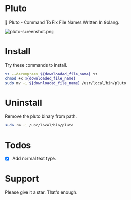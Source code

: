 # Pluto

🚀 Pluto - Command To Fix File Names Written In Golang.

![pluto-screenshot.png](https://github.com/user-attachments/assets/c08c2ae8-91e5-43d6-83e7-1a4512a35df2)

# Install

Try these commands to install.

```bash
xz --decompress ${downloaded_file_name}.xz
chmod +x ${downloaded_file_name}
sudo mv -i ${downloaded_file_name} /usr/local/bin/pluto
```

# Uninstall

Remove the pluto binary from path.

```bash
sudo rm -i /usr/local/bin/pluto
```

# Todos

- [X] Add normal text type.

# Support

Please give it a star. That's enough.
